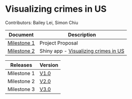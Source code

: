 # Visualizing crimes in US

Contributors: Bailey Lei, Simon Chiu

| Document | Description |
|-|-|
| [Milestone 1](../master/Proposal.md) | Project Proposal |
| [Milestone 2](../master/docs/Milestone2.md) | Shiny app - [Visualizing crimes in US](https://baileylei.shinyapps.io/VisualizingCrimeUS/) |



| Releases | Version|
|-|-|
| Milestone 1 | [V1.0](https://github.com/UBC-MDS/DSCI_532_Crime_Blei7_simchi/releases/tag/v1.1)
| Milestone 2 | [V2.0](https://github.com/UBC-MDS/DSCI_532_Crime_Blei7_simchi/releases/tag/v2.0)
| Milestone 3 | [V3.0](https://github.com/UBC-MDS/DSCI_532_Crime_Blei7_simchi/releases/tag/v3.0)
